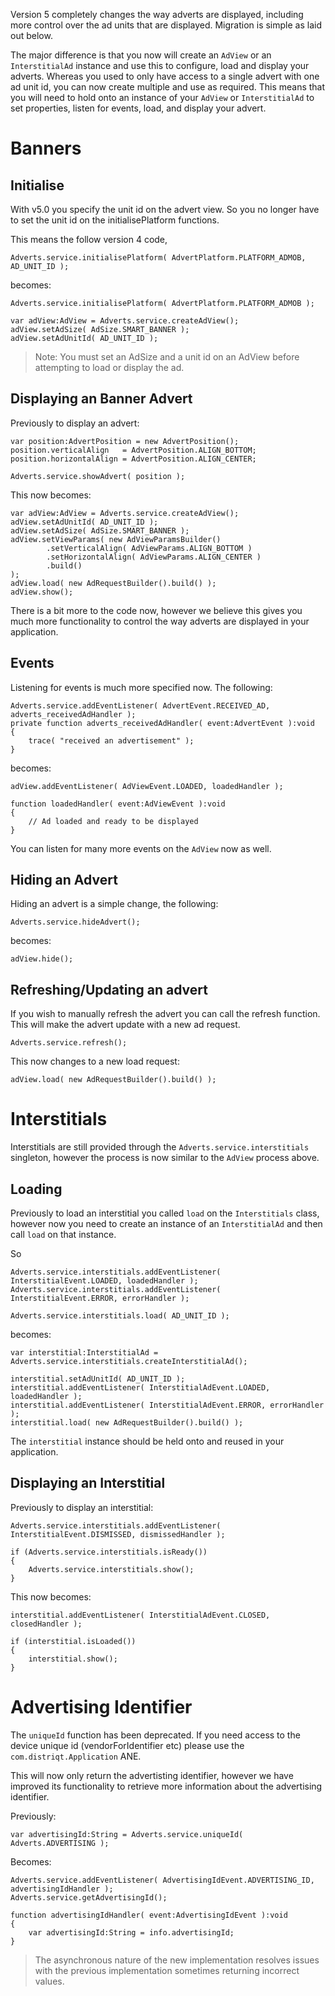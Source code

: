 

Version 5 completely changes the way adverts are displayed, including more control over the ad units that are displayed. Migration is simple as laid out below. 

The major difference is that you now will create an `AdView` or an `InterstitialAd` instance and use this to configure, load and display your adverts. Whereas you used to only have access to a single advert with one ad unit id, you can now create multiple and use as required. This means that you will need to hold onto an instance of your `AdView` or `InterstitialAd` to set properties, listen for events, load, and display your advert.



# Banners


## Initialise

With v5.0 you specify the unit id on the advert view. So you no longer have to set the unit id on the initialisePlatform functions.

This means the follow version 4 code,

```as3
Adverts.service.initialisePlatform( AdvertPlatform.PLATFORM_ADMOB, AD_UNIT_ID );
```

becomes:

```as3
Adverts.service.initialisePlatform( AdvertPlatform.PLATFORM_ADMOB );

var adView:AdView = Adverts.service.createAdView();
adView.setAdSize( AdSize.SMART_BANNER );
adView.setAdUnitId( AD_UNIT_ID );
```

> Note: You must set an AdSize and a unit id on an AdView before attempting to load or display the ad.



## Displaying an Banner Advert

Previously to display an advert:

```as3
var position:AdvertPosition = new AdvertPosition();
position.verticalAlign   = AdvertPosition.ALIGN_BOTTOM;
position.horizontalAlign = AdvertPosition.ALIGN_CENTER;

Adverts.service.showAdvert( position );
```

This now becomes:

```as3
var adView:AdView = Adverts.service.createAdView();
adView.setAdUnitId( AD_UNIT_ID );
adView.setAdSize( AdSize.SMART_BANNER );
adView.setViewParams( new AdViewParamsBuilder()
		.setVerticalAlign( AdViewParams.ALIGN_BOTTOM )
		.setHorizontalAlign( AdViewParams.ALIGN_CENTER )
		.build()
);
adView.load( new AdRequestBuilder().build() );
adView.show();
```

There is a bit more to the code now, however we believe this gives you much more functionality to control the way adverts are displayed in your application.



## Events


Listening for events is much more specified now. The following:

```as3
Adverts.service.addEventListener( AdvertEvent.RECEIVED_AD, adverts_receivedAdHandler );
private function adverts_receivedAdHandler( event:AdvertEvent ):void
{
	trace( "received an advertisement" );
}
```

becomes:

```as3
adView.addEventListener( AdViewEvent.LOADED, loadedHandler );

function loadedHandler( event:AdViewEvent ):void
{
	// Ad loaded and ready to be displayed
}
```

You can listen for many more events on the `AdView` now as well.



## Hiding an Advert

Hiding an advert is a simple change, the following:

```as3
Adverts.service.hideAdvert();
```

becomes:

```as3
adView.hide();
```




## Refreshing/Updating an advert

If you wish to manually refresh the advert you can call the refresh function. 
This will make the advert update with a new ad request.

```as3
Adverts.service.refresh();
```

This now changes to a new load request:

```as3
adView.load( new AdRequestBuilder().build() );
```






# Interstitials

Interstitials are still provided through the `Adverts.service.interstitials` singleton, however the process is now similar to the `AdView` process above. 



## Loading

Previously to load an interstitial you called `load` on the `Interstitials` class, however now you need to create an instance of an `InterstitialAd` and then call `load` on that instance.

So

```as3
Adverts.service.interstitials.addEventListener( InterstitialEvent.LOADED, loadedHandler );
Adverts.service.interstitials.addEventListener( InterstitialEvent.ERROR, errorHandler );

Adverts.service.interstitials.load( AD_UNIT_ID );
```

becomes:

```as3
var interstitial:InterstitialAd = Adverts.service.interstitials.createInterstitialAd();

interstitial.setAdUnitId( AD_UNIT_ID );
interstitial.addEventListener( InterstitialAdEvent.LOADED, loadedHandler );
interstitial.addEventListener( InterstitialAdEvent.ERROR, errorHandler );
interstitial.load( new AdRequestBuilder().build() );
```

The `interstitial` instance should be held onto and reused in your application.


## Displaying an Interstitial

Previously to display an interstitial:

```as3
Adverts.service.interstitials.addEventListener( InterstitialEvent.DISMISSED, dismissedHandler );

if (Adverts.service.interstitials.isReady())
{
	Adverts.service.interstitials.show();
}
```

This now becomes:


```as3
interstitial.addEventListener( InterstitialAdEvent.CLOSED, closedHandler );

if (interstitial.isLoaded())
{
	interstitial.show();
}
```



# Advertising Identifier

The `uniqueId` function has been deprecated. If you need access to the device unique id (vendorForIdentifier etc) 
please use the `com.distriqt.Application` ANE.

This will now only return the advertisting identifier, however we have improved its functionality to retrieve more information about the advertising identifier.

Previously:

```as3
var advertisingId:String = Adverts.service.uniqueId( Adverts.ADVERTISING );
```

Becomes:

```as3
Adverts.service.addEventListener( AdvertisingIdEvent.ADVERTISING_ID, advertisingIdHandler );
Adverts.service.getAdvertisingId();

function advertisingIdHandler( event:AdvertisingIdEvent ):void
{
	var advertisingId:String = info.advertisingId;
}
```

> The asynchronous nature of the new implementation resolves issues with the previous implementation sometimes returning incorrect values.




